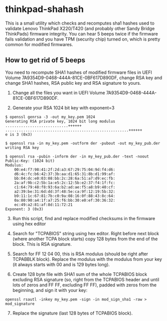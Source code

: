 # thinkpad-shahash
This is a small utility which checks and recomputes sha1 hashes used to validate Lenovo ThinkPad X220/T420 (and probably other Sandy Bridge ThinkPads) firmware integrity. You can hear 5 beeps twice if the firmware fails validation and you have TPM (security chip) turned on, which is pretty common for modified firmwares.

## How to get rid of 5 beeps
You need to recompute SHA1 hashes of modified firmware files in UEFI Volume 7A9354D9-0468-444A-81CE-0BF617D890DF, change RSA key and change SHA1 hashes, RSA public key and RSA signature to yours.

1. Change all the files you want in UEFI Volume 7A9354D9-0468-444A-81CE-0BF617D890DF.

2. Generate your RSA 1024 bit key with exponent=3

 ```
 $ openssl genrsa -3 -out my_key.pem 1024
 Generating RSA private key, 1024 bit long modulus
 ............................++++++
 .......................................................++++++
 e is 3 (0x3)
  
 $ openssl rsa -in my_key.pem -outform der -pubout -out my_key_pub.der
 writing RSA key
  
 $ openssl rsa -pubin -inform der -in my_key_pub.der -text -noout
 Public-Key: (1024 bit)
 Modulus:
     00:e4:f7:98:41:2f:2d:a3:67:29:75:04:9d:f4:d6:
     d6:4c:fc:b6:42:37:3b:aa:d1:65:31:8b:d1:99:af:
     bb:04:dc:e0:03:08:bb:2c:28:6a:51:a7:d9:ec:fb:
     2a:af:9b:c2:5b:1a:e5:2c:12:5b:e2:37:f4:1f:fc:
     c1:64:79:48:f8:93:6a:b2:ad:ae:f5:a8:b9:40:cf:
     a2:39:be:31:6d:dd:3f:48:5e:ca:9f:12:19:5b:32:
     b9:11:1c:67:81:7b:c0:9a:08:16:0f:88:43:8c:64:
     0a:80:90:a4:1f:a7:25:f6:bb:30:e0:ef:30:36:32:
     ec:49:a2:81:af:8d:11:72:21
 Exponent: 3 (0x3)
 
 ```

3. Run this script, find and replace modified checksums in the firmware using hex editor

4. Search for "TCPABIOS" string using hex editor. Right before next block (where another TCPA block starts) copy 128 bytes from the end of the block. This is RSA signature.

5. Search for FF 12 04 00, this is RSA modulus (should be right after TCPABBLK block). Replace the modulus with the modulus from your key (it always starts with 00 and is 129 bytes long).

6. Create 128 byte file with SHA1 sum of the whole TCPABIOS block excluding RSA signature (so, right from the TCPABIOS header and until lots of zeros and FF FF, excluding FF FF), padded with zeros from the beginning, and sign it with your key:

 ```
 openssl rsautl -inkey my_key.pem -sign -in mod_sign_sha1 -raw > mod_signature
 ```

7. Replace the signature (last 128 bytes of TCPABIOS block).
